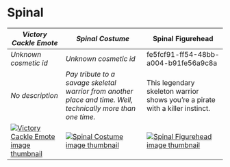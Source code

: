 # Spinal

| *Victory Cackle Emote* | *Spinal Costume* | Spinal Figurehead |
| ---------------------- | ---------------- | ----------------- |
| *Unknown cosmetic id* | *Unknown cosmetic id* | fe5fcf91-ff54-48bb-a004-b91fe56a9c8a |
| *No description* | *Pay tribute to a savage skeletal warrior from another place and time. Well, technically more than one time.* | This legendary skeleton warrior shows you’re a pirate with a killer instinct. |
| [![*Victory Cackle Emote* image thumbnail](https://cdn.merciasquill.com/images/67035fed8ad30bf0035179c4)](https://seaofthieves.wiki.gg/wiki/Victory_Cackle_Emote) | [![*Spinal Costume* image thumbnail](https://cdn.merciasquill.com/images/67035fed8ad30bf0035179c4)](https://seaofthieves.wiki.gg/wiki/Spinal_Costume) | [![Spinal Figurehead image thumbnail](https://seaofthieves.wiki.gg/images/4/4d/Spinal_Figurehead.png)](https://seaofthieves.wiki.gg/wiki/Spinal_Figurehead) |
